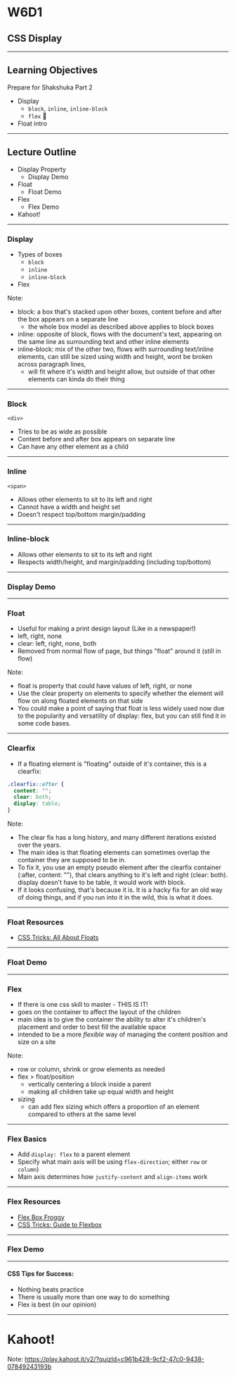 # W6D1

## CSS Display

---

## Learning Objectives

Prepare for Shakshuka Part 2

* Display
  + `block`, `inline`, `inline-block`
  + `flex` 🤩
* Float intro

---

## Lecture Outline

* Display Property
  * Display Demo
* Float
  * Float Demo
* Flex
  * Flex Demo
* Kahoot!

---


### Display

+ Types of boxes
  + `block`
  + `inline`
  + `inline-block`
+ Flex

Note:

+ block: a box that's stacked upon other boxes, content before and after the box appears on a separate line
  + the whole box model as described above applies to block boxes
+ inline: opposite of block, flows with the document's text, appearing on the same line as surrounding text and other inline elements
+ inline-block: mix of the other two, flows with surrounding text/inline elements, can still be sized using width and height, wont be broken across paragraph lines,
  + will fit where it's width and height allow, but outside of that other elements can kinda do their thing

---

### Block

`<div>`
* Tries to be as wide as possible
* Content before and after box appears on separate line
* Can have any other element as a child

---

### Inline

`<span>`
* Allows other elements to sit to its left and right
* Cannot have a width and height set
* Doesn't respect top/bottom margin/padding

---

### Inline-block

* Allows other elements to sit to its left and right
* Respects width/height, and margin/padding (including top/bottom)

---

### Display Demo

---

### Float

* Useful for making a print design layout (Like in a newspaper!)
* left, right, none
* clear: left, right, none, both
* Removed from normal flow of page, but things "float" around it (still in flow)

Note:
* float is property that could have values of left, right, or none
* Use the clear property on elements to specify whether the element will flow on along floated elements on that side
* You could make a point of saying that float is less widely used now due to the popularity and versatility of display: flex, but you can still find it in some code bases.

---

### Clearfix

* If a floating element is "floating" outside of it's container, this is a clearfix:

```css
.clearfix::after {
  content: "";
  clear: both;
  display: table;
}
```

Note: 
* The clear fix has a long history, and many different iterations existed over the years.
* The main idea is that floating elements can sometimes overlap the container they are supposed to be in.
* To fix it, you use an empty pseudo element after the clearfix container (:after, content: ""), that clears anything to it's left and right (clear: both). display doesn't have to be table, it would work with block.
* If it looks confusing, that's because it is. It is a hacky fix for an old way of doing things, and if you run into it in the wild, this is what it does.

---

### Float Resources
* [CSS Tricks: All About Floats](https://css-tricks.com/all-about-floats/)

---

### Float Demo

---

### Flex

+ If there is one css skill to master - THIS IS IT!
+ goes on the container to affect the layout of the children
+ main idea is to give the container the ability to alter it's children's placement and order to best fill the available space
+ intended to be a more _flexible_ way of managing the content position and size on a site

Note:
+ row or column, shrink or grow elements as needed
+ flex > float/position
  + vertically centering a block inside a parent
  + making all children take up equal width and height
+ sizing
  + can add flex sizing which offers a proportion of an element compared to others at the same level

---

### Flex Basics

* Add `display: flex` to a parent element
* Specify what main axis will be using `flex-direction`; either `row` or `column`)
* Main axis determines how `justify-content` and `align-items` work

---


### Flex Resources
* [Flex Box Froggy](https://flexboxfroggy.com/)
* [CSS Tricks: Guide to Flexbox](https://css-tricks.com/snippets/css/a-guide-to-flexbox/)

---

### Flex Demo

---

#### CSS Tips for Success:

- Nothing beats practice
- There is usually more than one way to do something
- Flex is best (in our opinion)

---

# Kahoot!

Note: https://play.kahoot.it/v2/?quizId=c961b428-9cf2-47c0-9438-07849243193b